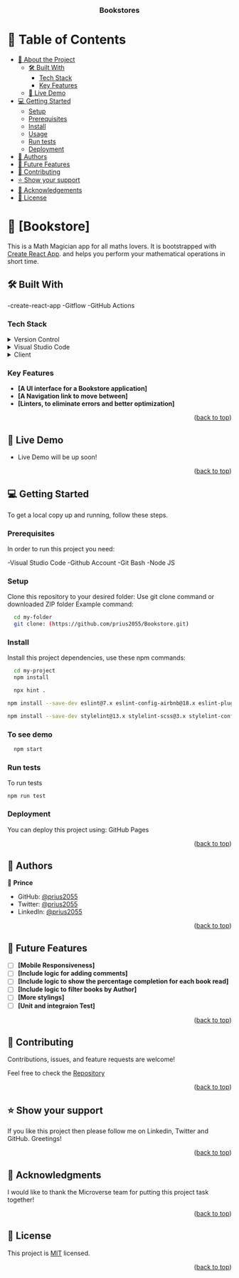 <a name="readme-top"></a>

<div align="center">
  <br/>

  <h3><b>Bookstores</b></h3>

</div>

# 📗 Table of Contents

- [📖 About the Project](#about-project)
  - [🛠 Built With](#built-with)
    - [Tech Stack](#tech-stack)
    - [Key Features](#key-features)
  - [🚀 Live Demo](#live-demo)
- [💻 Getting Started](#getting-started)
  - [Setup](#setup)
  - [Prerequisites](#prerequisites)
  - [Install](#install)
  - [Usage](#usage)
  - [Run tests](#run-tests)
  - [Deployment](#deployment)
- [👥 Authors](#authors)
- [🔭 Future Features](#future-features)
- [🤝 Contributing](#contributing)
- [⭐️ Show your support](#support)
- [🙏 Acknowledgements](#acknowledgements)
- [📝 License](#license)

# 📖 [Bookstore] <a name="about-project"></a>

This is a Math Magician app for all maths lovers.
It is bootstrapped with [Create React App](https://github.com/facebook/create-react-app). and helps you perform your mathematical operations in short time.

## 🛠 Built With <a name="built-with"></a>

-create-react-app
-Gitflow
-GitHub Actions

### Tech Stack <a name="tech-stack"></a>

<details>
  <summary>Version Control</summary>
  <ul>
    <li><a href="https://github.com/">GitHub Actions & Gitflow</a></li>
  </ul>
</details>
<details>
  <summary>Visual Studio Code</summary>
  <ul>
    <li><a href="https://code.visualstudio.com">Visual Studio Code</a></li>
  </ul>
</details>
<details>
  <summary>Client</summary>
  <ul>
    <li><a href="https://create-react-app.dev/">React</a></li>
  </ul>
</details>
 
### Key Features <a name="key-features"></a>


- **[A UI interface for a Bookstore application]**
- **[A Navigation link to move between]**
- **[Linters, to eliminate errors and better optimization]**

<p align="right">(<a href="#readme-top">back to top</a>)</p>

## 🚀 Live Demo <a name="live-demo"></a>

- Live Demo will be up soon!

<p align="right">(<a href="#readme-top">back to top</a>)</p>

## 💻 Getting Started <a name="getting-started"></a>

To get a local copy up and running, follow these steps.

### Prerequisites

In order to run this project you need:

-Visual Studio Code
-Github Account
-Git Bash
-Node JS

### Setup

Clone this repository to your desired folder:
Use git clone command or downloaded ZIP folder
Example command:

```sh
  cd my-folder
  git clone: (https://github.com/prius2055/Bookstore.git)
```

### Install

Install this project dependencies, use these npm commands:

```sh
  cd my-project
  npm install
```

```sh
  npx hint .
```

```sh
npm install --save-dev eslint@7.x eslint-config-airbnb@18.x eslint-plugin-import@2.x eslint-plugin-jsx-a11y@6.x eslint-plugin-react@7.x eslint-plugin-react-hooks@4.x @babel/eslint-parser@7.x @babel/core@7.x  @babel/plugin-syntax-jsx@7.x  @babel/preset-react@7.x @babel/preset-react@7.x
```

```sh
npm install --save-dev stylelint@13.x stylelint-scss@3.x stylelint-config-standard@21.x stylelint-csstree-validator@1.x
```

### To see demo

```sh
  npm start
```

### Run tests

To run tests

```
npm run test

```

### Deployment

You can deploy this project using:
GitHub Pages

<p align="right">(<a href="#readme-top">back to top</a>)</p>

## 👥 Authors <a name="authors"></a>

👤 **Prince**

- GitHub: [@prius2055](https://github.com/prius2055)
- Twitter: [@prius2055](https://www.twitter.com/prius2055)
- LinkedIn: [@prius2055](https://www.linkedin.com/prius2055)

<p align="right">(<a href="#readme-top">back to top</a>)</p>

## 🔭 Future Features <a name="future-features"></a>

- [ ] **[Mobile Responsiveness]**
- [ ] **[Include logic for adding comments]**
- [ ] **[Include logic to show the percentage completion for each book read]**
- [ ] **[Include logic to filter books by Author]**
- [ ] **[More stylings]**
- [ ] **[Unit and integraion Test]**

<p align="right">(<a href="#readme-top">back to top</a>)</p>

## 🤝 Contributing <a name="contributing"></a>

Contributions, issues, and feature requests are welcome!

Feel free to check the [Repository](https://github.com/prius2055/Bookstore)

<p align="right">(<a href="#readme-top">back to top</a>)</p>

## ⭐️ Show your support <a name="support"></a>

If you like this project then please follow me on Linkedin, Twitter and GitHub. Greetings!

<p align="right">(<a href="#readme-top">back to top</a>)</p>

## 🙏 Acknowledgments <a name="acknowledgements"></a>

I would like to thank the Microverse team for putting this project task together!

<p align="right">(<a href="#readme-top">back to top</a>)</p>

## 📝 License <a name="license"></a>

This project is [MIT](./MIT.md) licensed.

<p align="right">(<a href="#readme-top">back to top</a>)</p
